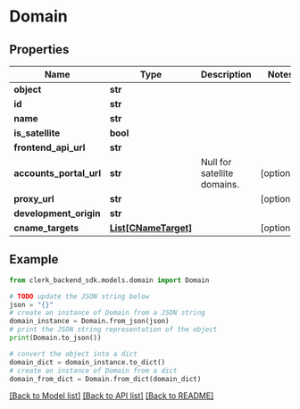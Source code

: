 # Domain


## Properties

Name | Type | Description | Notes
------------ | ------------- | ------------- | -------------
**object** | **str** |  | 
**id** | **str** |  | 
**name** | **str** |  | 
**is_satellite** | **bool** |  | 
**frontend_api_url** | **str** |  | 
**accounts_portal_url** | **str** | Null for satellite domains.  | [optional] 
**proxy_url** | **str** |  | [optional] 
**development_origin** | **str** |  | 
**cname_targets** | [**List[CNameTarget]**](CNameTarget.md) |  | [optional] 

## Example

```python
from clerk_backend_sdk.models.domain import Domain

# TODO update the JSON string below
json = "{}"
# create an instance of Domain from a JSON string
domain_instance = Domain.from_json(json)
# print the JSON string representation of the object
print(Domain.to_json())

# convert the object into a dict
domain_dict = domain_instance.to_dict()
# create an instance of Domain from a dict
domain_from_dict = Domain.from_dict(domain_dict)
```
[[Back to Model list]](../README.md#documentation-for-models) [[Back to API list]](../README.md#documentation-for-api-endpoints) [[Back to README]](../README.md)



